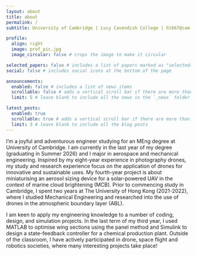 ```yaml
---
layout: about
title: about
permalink: /
subtitle: University of Cambridge | Lucy Cavendish College | hl667@cam.ac.uk 

profile:
  align: right
  image: prof_pic.jpg
  image_circular: false # crops the image to make it circular

selected_papers: false # includes a list of papers marked as "selected={true}"
social: false # includes social icons at the bottom of the page

announcements:
  enabled: false # includes a list of news items
  scrollable: false # adds a vertical scroll bar if there are more than 3 news items
  limit: 5 # leave blank to include all the news in the `_news` folder

latest_posts:
  enabled: true
  scrollable: true # adds a vertical scroll bar if there are more than 3 new posts items
  limit: 3 # leave blank to include all the blog posts
---
```


I’m a joyful and adventurous engineer studying for an MEng degree at University of Cambridge. I am currently in the last year of my degree (graduating in Summer 2026) and I major in aerospace and mechanical engineering. Inspired by my eight-year experience in photography drones, my study and research experience focus on the application of drones for innovative and sustainable uses. My fourth-year project is about miniaturising an aerosol sizing device for a solar-powered UAV in the context of marine cloud brightening (MCB). Prior to commencing study in Cambridge, I spent two years at The University of Hong Kong (2021-2022), where I studied Mechanical Engineering and researched into the use of drones in the atmospheric boundary layer (ABL).

I am keen to apply my engineering knowledge to a number of coding, design, and simulation projects. In the last term of my third year, I used MATLAB to optimise wing sections using the panel method and Simulink to design a state-feedback controller for a chemical production plant. Outside of the classroom, I have actively participated in drone, space flight and robotics societies, where many interesting projects take place!
